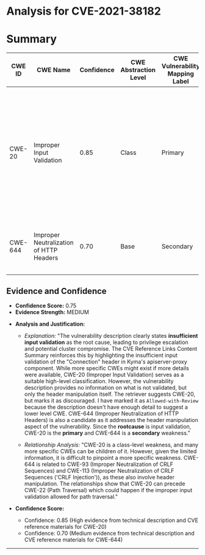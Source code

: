 # Analysis for CVE-2021-38182

# Summary
| CWE ID | CWE Name | Confidence | CWE Abstraction Level | CWE Vulnerability Mapping Label | CWE-Vulnerability Mapping Notes |
|---|---|---|---|---|---|
| CWE-20 | Improper Input Validation | 0.85 | Class | Primary | Allowed-with-Review, While CWE-20 is discouraged, the lack of further detail and the summary description pointing to this weakness suggests it is the most appropriate. |
| CWE-644 | Improper Neutralization of HTTP Headers | 0.70 | Base | Secondary | Allowed, This CWE aligns with the header manipulation aspect of the vulnerability |

## Evidence and Confidence

*   **Confidence Score:** 0.75
*   **Evidence Strength:** MEDIUM

- **Analysis and Justification:**  
  - *Explanation:* "The vulnerability description clearly states **insufficient input validation** as the root cause, leading to privilege escalation and potential cluster compromise. The CVE Reference Links Content Summary reinforces this by highlighting the insufficient input validation of the "Connection" header in Kyma's apiserver-proxy component. While more specific CWEs might exist if more details were available, CWE-20 (Improper Input Validation) serves as a suitable high-level classification. However, the vulnerability description provides no information on what is not validated, but only the header manipulation itself. The retriever suggests CWE-20, but marks it as discouraged. I have marked it as `Allowed-with-Review` because the description doesn't have enough detail to suggest a lower level CWE. CWE-644 (Improper Neutralization of HTTP Headers) is also a candidate as it addresses the header manipulation aspect of the vulnerability. Since the **rootcause** is input validation, CWE-20 is the **primary** and CWE-644 is a **secondary** weakness."
  
  - *Relationship Analysis:* "CWE-20 is a class-level weakness, and many more specific CWEs can be children of it. However, given the limited information, it is difficult to pinpoint a more specific weakness. CWE-644 is related to CWE-93 (Improper Neutralization of CRLF Sequences) and CWE-113 (Improper Neutralization of CRLF Sequences ('CRLF Injection')), as these also involve header manipulation. The relationships show that CWE-20 can precede CWE-22 (Path Traversal) which could happen if the improper input validation allowed for path traversal."

- **Confidence Score:**  
  - Confidence: 0.85 (High evidence from technical description and CVE reference materials for CWE-20)
  - Confidence: 0.70 (Medium evidence from technical description and CVE reference materials for CWE-644)

---
